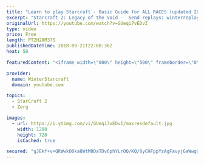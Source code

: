 ```yaml
---
title: "Learn to play Starcraft - Basic Guide for ALL RACES (updated 2017) #2"
excerpt: "Starcraft 2: Legacy of the Void -  Send replays: winterreplays@gmail.com ( -- Watch live at https://www.twitch.tv/wintergaming"
originalUrl: https://youtube.com/watch?v=GUeqi7vEDvI
type: video
price: Free
length: PT2H28M37S
publishedDateTime: 2018-09-21T22:08:36Z
heat: 50

featuredContent: "<iframe width=\"800\" height=\"500\" frameborder=\"0\" src=\"https://www.youtube.com/embed/GUeqi7vEDvI\" allow=\"accelerometer; autoplay; encrypted-media; gyroscope; picture-in-picture\" allowfullscreen></iframe>"

provider:
  name: WinterStarcraft
  domain: youtube.com

topics:
  - StarCraft 2
  - Zerg

images:
  - url: https://i.ytimg.com/vi/GUeqi7vEDvI/maxresdefault.jpg
    width: 1280
    height: 720
    isCached: true

secured: "gJEkf+v+QRWwkO0ka8WtM8DaTDv6phYLrOQ/KQ/8yCHFppYzAgFavyjGaWwgUQqPzHLtX4gGoOmhL4hhpQfCXXS+OlN51YZxaamaYlTgdb6TzASnp+B5295Px4lJ4gW1wCLntsmPHLZuoWfswNX8NNPPhzSJEOdolg0XPnm1Bxz8VKmAgYqqHKr03XGYt19DoFPGok3mu9V6VZjGaXIC/hrkKw+RJ7LwiL52CnHic8XQ0dsbMvM2fUDF8XsUtOoatjjQzS1C69PcTNGlfaQ0J7d6LOaymnAKi4KtUOvXMAdSLXcVXIOAbztPIOg5JG4/l9QJRkmaLkgH6iq5K1Bgqku43GqLxZAcb49unOWSSvl+QNRdBMMvy7GJDuj59SRLSAX6IYH8AiT2w4wZMoZ+rZV6a4suOfwT6x1JZQUEuMQ=;BqYZbxhxFlcA6MW9MOJmcA=="
---
```


